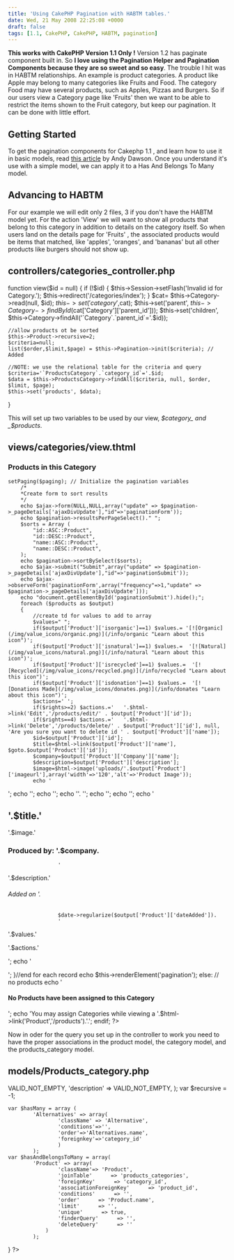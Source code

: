 ```yaml
---
title: 'Using CakePHP Pagination with HABTM tables.'
date: Wed, 21 May 2008 22:25:08 +0000
draft: false
tags: [1.1, CakePHP, CakePHP, HABTM, pagination]
---
```


**This works with CakePHP Version 1.1 Only !** Version 1.2 has paginate component built in. So **I love using the Pagination Helper and Pagination Components because they are so sweet and so easy**. The trouble I hit was in HABTM relationships. An example is product categories. A product like Apple may belong to many categories like Fruits and Food. The category Food may have several products, such as Apples, Pizzas and Burgers. So if our users view a Category page like 'Fruits' then we want to be able to restrict the items shown to the Fruit category, but keep our pagination. It can be done with little effort.

Getting Started
---------------

To get the pagination components for Cakephp 1.1 , and learn how to use it in basic models, read [this article](http://bakery.cakephp.org/articles/view/pagination "Get started with pagination in CakePHP 1.1") by Andy Dawson. Once you understand it's use with a simple model, we can apply it to a Has And Belongs To Many model.

Advancing to HABTM
------------------

For our example we will edit only 2 files, 3 if you don't have the HABTM model yet. For the action 'View' we will want to show all products that belong to this category in addition to details on the category itself. So when users land on the details page for 'Fruits' , the associated products would be items that matched, like 'apples', 'oranges', and 'bananas' but all other products like burgers should not show up.

controllers/categories_controller.php
-------------------------------------

function view($id = null) {
	if (!$id) {
		$this->Session->setFlash('Invalid id for Category.');
		$this->redirect('/categories/index');
	}
	$cat= $this->Category->read(null, $id);
	$this->set('category',$cat);
	$this->set('parent', $this->Category->findById($cat['Category']['parent_id']));
	$this->set('children', $this->Category->findAll('`Category`.`parent_id`='.$id));
	
	//allow products ot be sorted
	$this->Product->recursive=2;
	$criteria=null;
	list($order,$limit,$page) = $this->Pagination->init($criteria); // Added
	
	//NOTE: we use the relational table for the criteria and query
	$criteria='`ProductsCategory`.`category_id`='.$id;
	$data = $this->ProductsCategory->findAll($criteria, null, $order, $limit, $page); 
	$this->set('products', $data);
}

This will set up two variables to be used by our view, _$category_ and _$products_.

views/categories/view.thtml
---------------------------

### Products in this Category

	setPaging($paging); // Initialize the pagination variables
		/*
		*Create form to sort results
		*/
		echo $ajax->form(NULL,NULL,array("update" => $pagination->_pageDetails['ajaxDivUpdate'],"id"=>'paginationForm'));
		echo $pagination->resultsPerPageSelect()." ";
		$sorts = Array (
			"id::ASC::Product",
			"id::DESC::Product",
			"name::ASC::Product",
			"name::DESC::Product",
		);
		echo $pagination->sortBySelect($sorts);
		echo $ajax->submit("Submit",array("update" => $pagination->_pageDetails['ajaxDivUpdate'],"id"=>'paginationSubmit'));
		echo $ajax->observeForm('paginationForm',array("frequency"=>1,"update" => $pagination->_pageDetails['ajaxDivUpdate']));
		echo "document.getElementById('paginationSubmit').hide();";
		foreach ($products as $output)
		{
			//create td for values to add to array
			$values=" ";
			if($output['Product']['isorganic']==1) $values.= '[![Organic](/img/value_icons/organic.png)](/info/organic "Learn about this icon")';
			if($output['Product']['isnatural']==1) $values.=  '[![Natural](/img/value_icons/natural.png)](/info/natural "Learn about this icon")';
			if($output['Product']['isrecycled']==1) $values.=  '[![Recycled](/img/value_icons/recycled.png)](/info/recycled "Learn about this icon")';
			if($output['Product']['isdonation']==1) $values.=  '[![Donations Made](/img/value_icons/donates.png)](/info/donates "Learn about this icon")';
			$actions=' ';
			if($rights>=2) $actions.='   '.$html->link('Edit','/products/edit/' . $output['Product']['id']);
			if($rights==4) $actions.='   '.$html->link('Delete','/products/delete/' . $output['Product']['id'], null, 'Are you sure you want to delete id ' . $output['Product']['name']);
			$id=$output['Product']['id'];
			$title=$html->link($output['Product']['name'], $goto.$output['Product']['id']);
			$company=$output['Product']['Company']['name'];
			$description=$output['Product']['description'];
			$image=$html->image('uploads/'.$output['Product']['imageurl'],array('width'=>'120','alt'=>'Product Image'));
			echo '

';
				echo '';
					echo '';
					echo ''.
					'';
					echo '';
					echo '';
				echo '

'.$title.'
----------

'.$image.'

###  Produced by: '.$company.
					'

'.$description.'

######  Added on '.
					$date->regularize($output['Product']['dateAdded']).
					'

'.$values.'

'.$actions.'

';
			echo '

';
		}//end for each record
		echo $this->renderElement('pagination');
	else:
		// no products
		echo '

#### No Products have been assigned to this Category

';
		echo 'You may assign Categories while viewing a '.$html->link('Product','/products').'.';
	endif;
	?>
	

Now in oder for the query you set up in the controller to work you need to have the proper associations in the product model, the category model, and the products_category model.

models/Products_category.php
----------------------------

 VALID_NOT_EMPTY,
				'description' => VALID_NOT_EMPTY,
			);
	var $recursive = -1;
	
	var $hasMany = array (
			'Alternatives' => array(
					'className' => 'Alternative',
					'conditions'=>'',
					'order'=>'Alternatives.name',
					'foreignkey'=>'category_id'
					)
			);
	var $hasAndBelongsToMany = array(
			'Product' => array(
					'className'=> 'Product',
					'joinTable'      => 'products_categories',
					'foreignKey'      => 'category_id',
					'associationForeignKey'      => 'product_id',
					'conditions'      => '',
					'order'      => 'Product.name',
					'limit'      => '',
					'unique'      => true,
					'finderQuery'      => '',
					'deleteQuery'      => ''
				)
			);
}
?>
